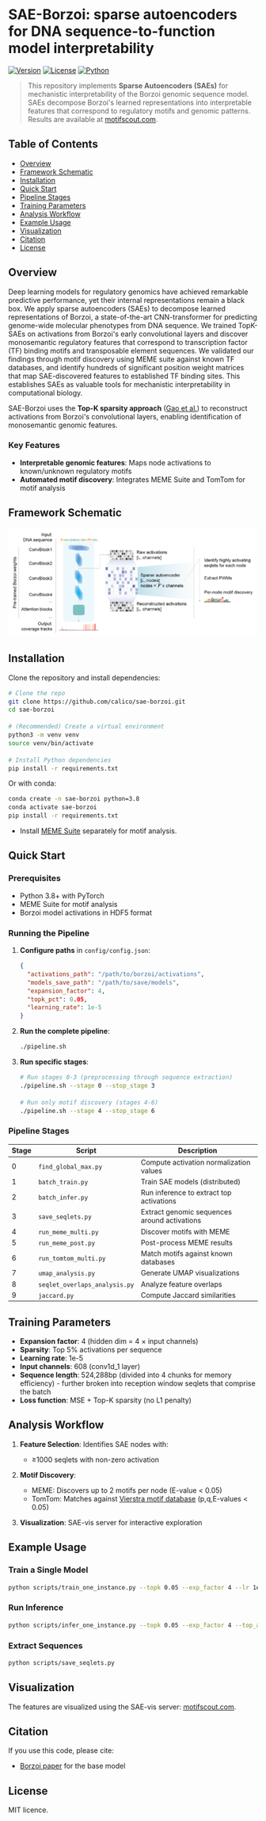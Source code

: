 # SAE-Borzoi: sparse autoencoders for DNA sequence-to-function model interpretability

[![Version](https://img.shields.io/badge/version-1.0.0-blue.svg)](https://github.com/calico/sae-borzoi/releases)
[![License](https://img.shields.io/badge/license-MIT-green.svg)](LICENSE)
[![Python](https://img.shields.io/badge/python-3.10%2B-blue.svg)](https://www.python.org/)

> This repository implements **Sparse Autoencoders (SAEs)** for mechanistic interpretability of the Borzoi genomic sequence model. SAEs decompose Borzoi's learned representations into interpretable features that correspond to regulatory motifs and genomic patterns. Results are available at [motifscout.com](http://motifscout.com).

## Table of Contents
- [Overview](#overview)
- [Framework Schematic](#framework-schematic)
- [Installation](#installation)
- [Quick Start](#quick-start)
- [Pipeline Stages](#pipeline-stages)
- [Training Parameters](#training-parameters)
- [Analysis Workflow](#analysis-workflow)
- [Example Usage](#example-usage)
- [Visualization](#visualization)
- [Citation](#citation)
- [License](#license)

## Overview

Deep learning models for regulatory genomics have achieved remarkable predictive performance, yet their internal representations remain a black box. We apply sparse autoencoders (SAEs) to decompose learned representations of Borzoi, a state-of-the-art CNN-transformer for predicting genome-wide molecular phenotypes from DNA sequence. We trained TopK-SAEs on activations from Borzoi's early convolutional layers and discover monosemantic regulatory features that correspond to transcription factor (TF) binding motifs and transposable element sequences. We validated our findings through motif discovery using MEME suite against known TF databases, and identify hundreds of significant position weight matrices that map SAE-discovered features to established TF binding sites. This establishes SAEs as valuable tools for mechanistic interpretability in computational biology.

SAE-Borzoi uses the **Top-K sparsity approach** ([Gao et al.](https://cdn.openai.com/papers/sparse-autoencoders.pdf)) to reconstruct activations from Borzoi's convolutional layers, enabling identification of monosemantic genomic features.

### Key Features
- **Interpretable genomic features**: Maps node activations to known/unknown regulatory motifs
- **Automated motif discovery**: Integrates MEME Suite and TomTom for motif analysis

## Framework Schematic

![SAE-Borzoi framework schematic](fig/sae_scheme.png)

## Installation

Clone the repository and install dependencies:

```bash
# Clone the repo
git clone https://github.com/calico/sae-borzoi.git
cd sae-borzoi

# (Recommended) Create a virtual environment
python3 -m venv venv
source venv/bin/activate

# Install Python dependencies
pip install -r requirements.txt
```

Or with conda:

```bash
conda create -n sae-borzoi python=3.8
conda activate sae-borzoi
pip install -r requirements.txt
```

- Install [MEME Suite](https://meme-suite.org/meme/) separately for motif analysis.

## Quick Start

### Prerequisites
- Python 3.8+ with PyTorch
- MEME Suite for motif analysis
- Borzoi model activations in HDF5 format

### Running the Pipeline

1. **Configure paths** in `config/config.json`:
   ```json
   {
     "activations_path": "/path/to/borzoi/activations",
     "models_save_path": "/path/to/save/models",
     "expansion_factor": 4,
     "topk_pct": 0.05,
     "learning_rate": 1e-5
   }
   ```

2. **Run the complete pipeline**:
   ```bash
   ./pipeline.sh
   ```

3. **Run specific stages**:
   ```bash
   # Run stages 0-3 (preprocessing through sequence extraction)
   ./pipeline.sh --stage 0 --stop_stage 3
   
   # Run only motif discovery (stages 4-6)
   ./pipeline.sh --stage 4 --stop_stage 6
   ```

### Pipeline Stages

| Stage | Script | Description |
|-------|--------|-------------|
| 0 | `find_global_max.py` | Compute activation normalization values |
| 1 | `batch_train.py` | Train SAE models (distributed) |
| 2 | `batch_infer.py` | Run inference to extract top activations |
| 3 | `save_seqlets.py` | Extract genomic sequences around activations |
| 4 | `run_meme_multi.py` | Discover motifs with MEME |
| 5 | `run_meme_post.py` | Post-process MEME results |
| 6 | `run_tomtom_multi.py` | Match motifs against known databases |
| 7 | `umap_analysis.py` | Generate UMAP visualizations |
| 8 | `seqlet_overlaps_analysis.py` | Analyze feature overlaps |
| 9 | `jaccard.py` | Compute Jaccard similarities |

## Training Parameters

- **Expansion factor**: 4 (hidden dim = 4 × input channels)
- **Sparsity**: Top 5% activations per sequence
- **Learning rate**: 1e-5
- **Input channels**: 608 (conv1d_1 layer)
- **Sequence length**: 524,288bp (divided into 4 chunks for memory efficiency) - further broken into reception window seqlets that comprise the batch
- **Loss function**: MSE + Top-K sparsity (no L1 penalty)

## Analysis Workflow

1. **Feature Selection**: Identifies SAE nodes with:
   - ≥1000 seqlets with non-zero activation

2. **Motif Discovery**: 
   - MEME: Discovers up to 2 motifs per node (E-value < 0.05)
   - TomTom: Matches against [Vierstra motif database](https://www.vierstra.org/resources/motif_clustering) (p,q,E-values < 0.05)

3. **Visualization**: SAE-vis server for interactive exploration

## Example Usage

### Train a Single Model
```bash
python scripts/train_one_instance.py --topk 0.05 --exp_factor 4 --lr 1e-5
```

### Run Inference
```bash
python scripts/infer_one_instance.py --topk 0.05 --exp_factor 4 --top_acts 16
```

### Extract Sequences
```bash
python scripts/save_seqlets.py
```

## Visualization

The features are visualized using the SAE-vis server: [motifscout.com](http://motifscout.com).

## Citation

If you use this code, please cite:
- [Borzoi paper](https://www.nature.com/articles/s41588-024-02053-6) for the base model

## License

MIT licence.